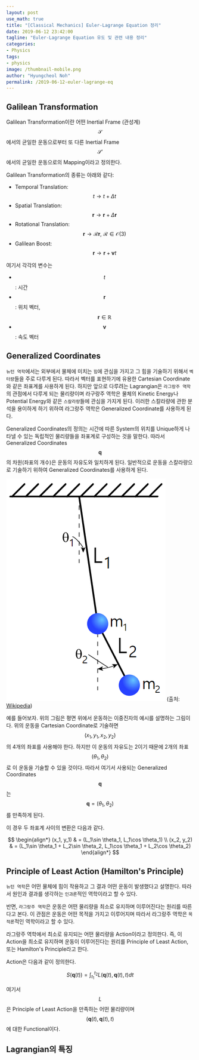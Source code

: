 ```yaml
---
layout: post
use_math: true
title: "[Classical Mechanics] Euler-Lagrange Equation 정리"
date: 2019-06-12 23:42:00
tagline: "Euler-Lagrange Equation 유도 및 관련 내용 정리"
categories:
- Physics
tags:
- physics
image: /thumbnail-mobile.png
author: "Hyungcheol Noh"
permalink: /2019-06-12-euler-lagrange-eq
---
```


## Galilean Transformation
Galilean Transformation이란 어떤 Inertial Frame (관성계) $$\mathcal{S}$$에서의 균일한 운동으로부터 또 다른 Inertial Frame $$\mathcal{S}'$$에서의 균일한 운동으로의 Mapping이라고 정의한다.

Galilean Transformation의 종류는 아래와 같다:
- Temporal Translation: $$t \rightarrow t + \Delta t$$
- Spatial Translation: $$\mathbf{r} \rightarrow \mathbf{r} + \Delta \mathbf{r}$$
- Rotational Translation: $$\mathbf{r} \rightarrow \mathcal{R}\mathbf{r}, \ \mathcal{R}\in \mathcal{O}(3)$$
- Galilean Boost: $$\mathbf{r} \rightarrow \mathbf{r} + \mathbf{v} t$$

여기서 각각의 변수는
- $$t$$: 시간
- $$\mathbf{r}$$: 위치 벡터, $$\mathbf{r} \in \mathbb{R}$$
- $$\mathbf{v}$$: 속도 벡터

## Generalized Coordinates
`뉴턴 역학`에서는 외부에서 물체에 미치는 `힘`에 관심을 가지고 그 힘을 기술하기 위해서 `벡터량`들을 주로 다루게 된다. 따라서 벡터를 표현하기에 유용한 Cartesian Coordinate와 같은 좌표계를 사용하게 된다. 하지만 앞으로 다루려는 Lagrangian은 `라그랑주 역학`의 관점에서 다루게 되는 물리량이며 라구랑주 역학은 물체의 Kinetic Energy나 Potential Energy와 같은 `스칼라량`들에 관심을 가지게 된다. 이러한 스칼라량에 관한 분석을 용이하게 하기 위하여 라그랑주 역학은 Generalized Coordinate를 사용하게 된다.

Generalized Coordinates의 정의는 시간에 따른 System의 위치를 Unique하게 나타낼 수 있는 독립적인 물리량들을 좌표계로 구성하는 것을 말한다. 따라서 Generalized Coordinates $$\mathbf{q}$$의 차원(좌표의 개수)은 운동의 자유도와 일치하게 된다. 일반적으로 운동을 스칼라량으로 기술하기 위하여 Generalized Coordinates를 사용하게 된다.

![](/assets/img/2019-06-12-euler-lagrange-eq/2019-06-12-euler-lagrange-eq_2019-06-23-00-27-39.png)
(출처: [Wikipedia](https://ko.wikipedia.org/wiki/%EC%9D%BC%EB%B0%98%ED%99%94_%EC%A2%8C%ED%91%9C))

예를 들어보자. 위의 그림은 평면 위에서 운동하는 이중진자의 예시를 설명하는 그림이다. 위의 운동을 Cartesian Coordinate로 기술하면 $$(x_1, y_1, x_2, y_2)$$의 4개의 좌표를 사용해야 한다. 하지만 이 운동의 자유도는 2이기 때문에 2개의 좌표 $$(\theta_1, \theta_2 )$$로 이 운동을 기술할 수 있을 것이다. 따라서 여기서 사용되는 Generalized Coordinates $$\mathbf{q}$$는 $$\mathbf{q}=(\theta_1, \theta_2 )$$를 만족하게 된다.

이 경우 두 좌표계 사이의 변환은 다음과 같다.

$$
\begin{align*}
(x_1, y_1) & = (L_1\sin \theta_1, L_1\cos \theta_1) \\
(x_2, y_2) & = (L_1\sin \theta_1 + L_2\sin \theta_2, L_1\cos \theta_1 + L_2\cos \theta_2)
\end{align*}
$$

## Principle of Least Action (Hamilton's Principle)
`뉴턴 역학`은 어떤 물체에 힘이 작용하고 그 결과 어떤 운동이 발생했다고 설명한다. 따라서 원인과 결과를 생각하는 `인과론`적인 역학이라고 할 수 있다.

반면, `라그랑주 역학`은 운동은 어떤 물리량을 최소로 유지하며 이루어진다는 원리를 따른다고 본다. 이 관점은 운동은 어떤 목적을 가지고 이루어지며 따라서 라그랑주 역학은 `목적론`적인 역학이라고 할 수 있다.

라그랑주 역학에서 최소로 유지되는 어떤 물리량을 Action이라고 정의한다. 즉, 이 Action을 최소로 유지하며 운동이 이루어진다는 원리를 Principle of Least Action, 또는 Hamilton's Principle라고 한다.

Action은 다음과 같이 정의한다.

$$
S(\mathbf{q}(t)) = \int_{t_1}^{t_2} L(\mathbf{q}(t), \mathbf{q}(t), t) dt
$$

여기서 $$L$$은 Principle of Least Action을 만족하는 어떤 물리량이며 $$(\mathbf{q}(t), \mathbf{q}(t), t)$$에 대한 Functional이다.

## Lagrangian의 특징


